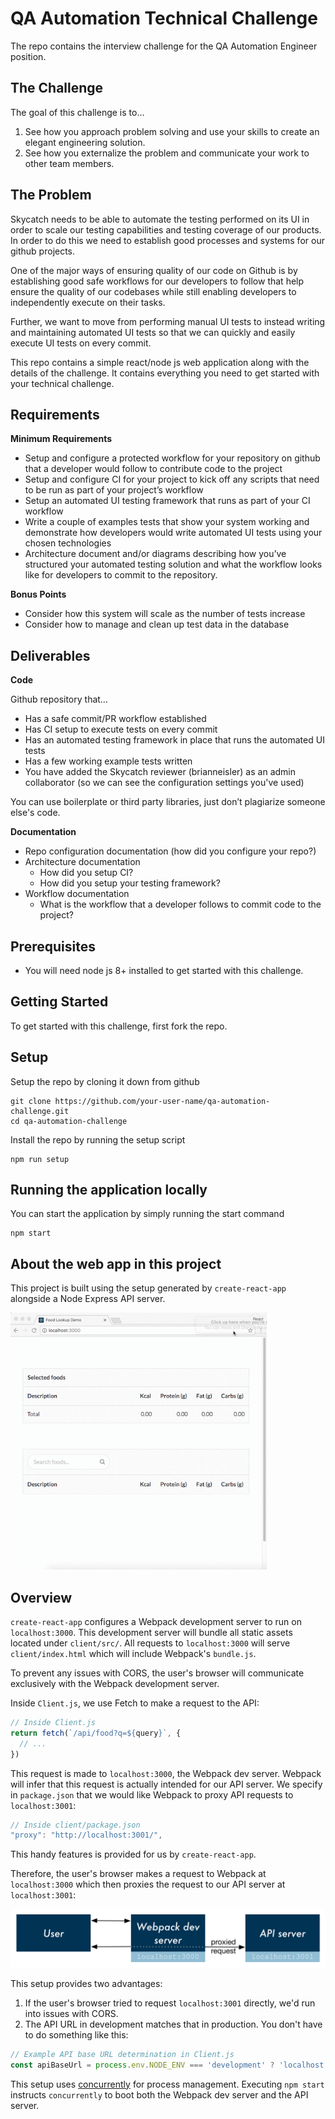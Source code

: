 # QA Automation Technical Challenge

The repo contains the interview challenge for the QA Automation Engineer position.

## The Challenge

The goal of this challenge is to...
1. See how you approach problem solving and use your skills to create an elegant engineering solution. 
2. See how you externalize the problem and communicate your work to other team members.


## The Problem

Skycatch needs to be able to automate the testing performed on its UI in order to scale our testing capabilities and testing coverage of our products. In order to do this we need to establish good processes and systems for our github projects. 

One of the major ways of ensuring quality of our code on Github is by establishing good safe workflows for our developers to follow that help ensure the quality of our codebases while still enabling developers to independently execute on their tasks.

Further, we want to move from performing manual UI tests to instead writing and maintaining automated UI tests so that we can quickly and easily execute UI tests on every commit.

This repo contains a simple react/node js web application along with the details of the challenge. It contains everything you need to get started with your technical challenge.


## Requirements

**Minimum Requirements**
* Setup and configure a protected workflow for your repository on github that a developer would follow to contribute code to the project
* Setup and configure CI for your project to kick off any scripts that need to be run as part of your project’s workflow
* Setup an automated UI testing framework that runs as part of your CI workflow
* Write a couple of examples tests that show your system working and demonstrate how developers would write automated UI tests using your chosen technologies
* Architecture document and/or diagrams describing how you’ve structured your automated testing solution and what the workflow looks like for developers to commit to the repository.

**Bonus Points**
* Consider how this system will scale as the number of tests increase
* Consider how to manage and clean up test data in the database


## Deliverables

**Code**

Github repository that…
* Has a safe commit/PR workflow established
* Has CI setup to execute tests on every commit
* Has an automated testing framework in place that runs the automated UI tests
* Has a few working example tests written
* You have added the Skycatch reviewer (brianneisler) as an admin collaborator (so we can see the configuration settings you've used)

You can use boilerplate or third party libraries, just don’t plagiarize someone else's code.

**Documentation**
* Repo configuration documentation (how did you configure your repo?)
* Architecture documentation 
  * How did you setup CI? 
  * How did you setup your testing framework?
* Workflow documentation
  * What is the workflow that a developer follows to commit code to the project?


## Prerequisites
* You will need node js 8+ installed to get started with this challenge.

## Getting Started

To get started with this challenge, first fork the repo. 

## Setup
Setup the repo by cloning it down from github
```
git clone https://github.com/your-user-name/qa-automation-challenge.git
cd qa-automation-challenge
```

Install the repo by running the setup script
```
npm run setup
```

## Running the application locally
You can start the application by simply running the start command
```
npm start
```


## About the web app in this project
This project is built using the setup generated by `create-react-app` alongside a Node Express API server.

![](./usage-demo.gif)


## Overview

`create-react-app` configures a Webpack development server to run on `localhost:3000`. This development server will bundle all static assets located under `client/src/`. All requests to `localhost:3000` will serve `client/index.html` which will include Webpack's `bundle.js`.

To prevent any issues with CORS, the user's browser will communicate exclusively with the Webpack development server.

Inside `Client.js`, we use Fetch to make a request to the API:

```js
// Inside Client.js
return fetch(`/api/food?q=${query}`, {
  // ...
})
```

This request is made to `localhost:3000`, the Webpack dev server. Webpack will infer that this request is actually intended for our API server. We specify in `package.json` that we would like Webpack to proxy API requests to `localhost:3001`:

```js
// Inside client/package.json
"proxy": "http://localhost:3001/",
```

This handy features is provided for us by `create-react-app`.

Therefore, the user's browser makes a request to Webpack at `localhost:3000` which then proxies the request to our API server at `localhost:3001`:

![](./flow-diagram.png)

This setup provides two advantages:

1. If the user's browser tried to request `localhost:3001` directly, we'd run into issues with CORS.
2. The API URL in development matches that in production. You don't have to do something like this:

```js
// Example API base URL determination in Client.js
const apiBaseUrl = process.env.NODE_ENV === 'development' ? 'localhost:3001' : '/'
```

This setup uses [concurrently](https://github.com/kimmobrunfeldt/concurrently) for process management. Executing `npm start` instructs `concurrently` to boot both the Webpack dev server and the API server.
